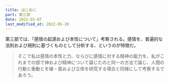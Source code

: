 ```yaml
---
title: はじめに
part: 第三部
date: 2022-05-07
last_modified_at: 2022-05-20
---
```


第三部では、「感情の起源および本性について」考察される。感情を、普遍的な法則および規則に基づくものとして分析する、というのが特徴だ。

>そこで私は感情の本性と力、ならびに感情に対する精神の能力を、私がこれまでの部で神および精神について論じたのと同一の方法で論じ、人間の行動と衝動とを線・面および立体を研究する場合と同様にして考察するであろう。
